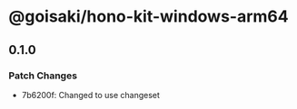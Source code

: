 # @goisaki/hono-kit-windows-arm64

## 0.1.0

### Patch Changes

- 7b6200f: Changed to use changeset
